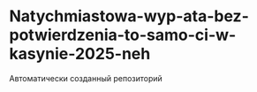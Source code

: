 # Natychmiastowa-wyp-ata-bez-potwierdzenia-to-samo-ci-w-kasynie-2025-neh
Автоматически созданный репозиторий
